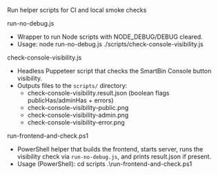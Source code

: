 Run helper scripts for CI and local smoke checks

run-no-debug.js
- Wrapper to run Node scripts with NODE_DEBUG/DEBUG cleared.
- Usage: node run-no-debug.js ./scripts/check-console-visibility.js

check-console-visibility.js
- Headless Puppeteer script that checks the SmartBin Console button visibility.
- Outputs files to the `scripts/` directory:
  - check-console-visibility.result.json  (boolean flags publicHas/adminHas + errors)
  - check-console-visibility-public.png
  - check-console-visibility-admin.png
  - check-console-visibility-error.png

run-frontend-and-check.ps1
- PowerShell helper that builds the frontend, starts server, runs the visibility check via `run-no-debug.js`, and prints result.json if present.
- Usage (PowerShell):
  cd scripts
  .\run-frontend-and-check.ps1
